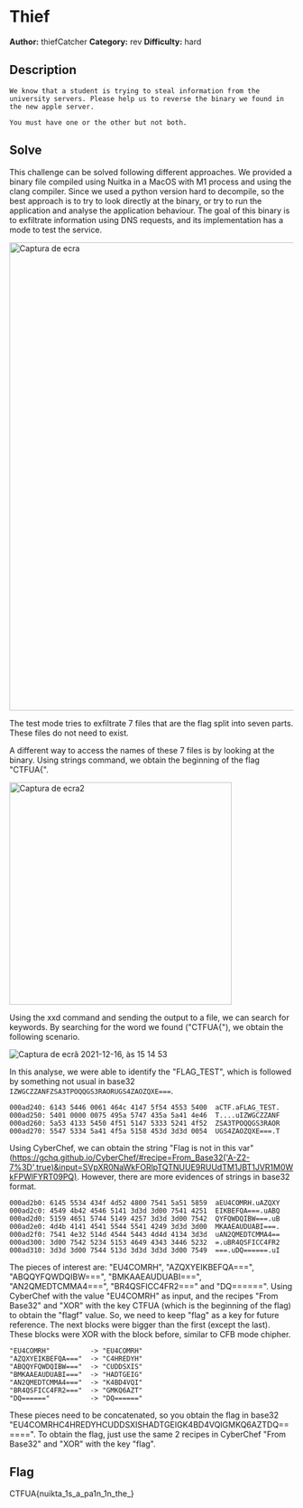 # Thief

**Author:** thiefCatcher
**Category:** rev
**Difficulty:** hard

## Description
```
We know that a student is trying to steal information from the university servers. Please help us to reverse the binary we found in the new apple server.

You must have one or the other but not both.
```

## Solve

This challenge can be solved following different approaches. We provided a binary file compiled using Nuitka in a MacOS with M1 process and using the clang compiler.
Since we used a python version hard to decompile, so the best approach is to try to look directly at the binary, or try to run the application and analyse the application behaviour. The goal of this binary is to exfiltrate information using DNS requests, and its implementation has a mode to test the service. 


<img width="829" alt="Captura de ecra" src="https://user-images.githubusercontent.com/17878072/146395889-aec463af-649b-45de-9788-addacdbd3b8d.png">


The test mode tries to exfiltrate 7 files that are the flag split into seven parts. These files do not need to exist.

A different way to access the names of these 7 files is by looking at the binary. Using strings command, we obtain the beginning of the flag "CTFUA{". 


<img width="394" alt="Captura de ecra2" src="https://user-images.githubusercontent.com/17878072/146397557-707c7be8-1936-4276-949c-d8935c900c99.png">


Using the xxd command and sending the output to a file, we can search for keywords. By searching for the word we found ("CTFUA{"), we obtain the following scenario.

![Captura de ecrã 2021-12-16, às 15 14 53](https://user-images.githubusercontent.com/17878072/146397982-3186426e-6920-4709-a183-058fee70eeb2.png)

In this analyse, we were able to identify the "FLAG_TEST", which is followed by something not usual in base32 `IZWGCZZANFZSA3TPOQQGS3RAORUGS4ZAOZQXE===`.

```
000ad240: 6143 5446 0061 464c 4147 5f54 4553 5400  aCTF.aFLAG_TEST.
000ad250: 5401 0000 0075 495a 5747 435a 5a41 4e46  T....uIZWGCZZANF
000ad260: 5a53 4133 5450 4f51 5147 5333 5241 4f52  ZSA3TPOQQGS3RAOR
000ad270: 5547 5334 5a41 4f5a 5158 453d 3d3d 0054  UGS4ZAOZQXE===.T
```

Using CyberChef, we can obtain the string "Flag is not in this var" (https://gchq.github.io/CyberChef/#recipe=From_Base32('A-Z2-7%3D',true)&input=SVpXR0NaWkFORlpTQTNUUE9RUUdTM1JBT1JVR1M0WkFPWlFYRT09PQ). However, there are more evidences of strings in base32 format.

```
000ad2b0: 6145 5534 434f 4d52 4800 7541 5a51 5859  aEU4COMRH.uAZQXY
000ad2c0: 4549 4b42 4546 5141 3d3d 3d00 7541 4251  EIKBEFQA===.uABQ
000ad2d0: 5159 4651 5744 5149 4257 3d3d 3d00 7542  QYFQWDQIBW===.uB
000ad2e0: 4d4b 4141 4541 5544 5541 4249 3d3d 3d00  MKAAEAUDUABI===.
000ad2f0: 7541 4e32 514d 4544 5443 4d4d 4134 3d3d  uAN2QMEDTCMMA4==
000ad300: 3d00 7542 5234 5153 4649 4343 3446 5232  =.uBR4QSFICC4FR2
000ad310: 3d3d 3d00 7544 513d 3d3d 3d3d 3d00 7549  ===.uDQ======.uI
```

The pieces of interest are: "EU4COMRH", "AZQXYEIKBEFQA===", "ABQQYFQWDQIBW===", "BMKAAEAUDUABI===", "AN2QMEDTCMMA4===", "BR4QSFICC4FR2===" and "DQ======".
Using CyberChef with the value "EU4COMRH" as input, and the recipes "From Base32" and "XOR" with the key CTFUA (which is the beginning of the flag) to obtain the "flagf" value. So, we need to keep "flag" as a key for future reference.
The next blocks were bigger than the first (except the last). These blocks were XOR with the block before, similar to CFB mode chipher.

```
"EU4COMRH"          -> "EU4COMRH"
"AZQXYEIKBEFQA==="  -> "C4HREDYH"
"ABQQYFQWDQIBW==="  -> "CUDDSXIS"
"BMKAAEAUDUABI==="  -> "HADTGEIG"
"AN2QMEDTCMMA4==="  -> "K4BD4VQI"
"BR4QSFICC4FR2==="  -> "GMKQ6AZT"
"DQ======"          -> "DQ======"
```

These pieces need to be concatenated, so you obtain the flag in base32 "EU4COMRHC4HREDYHCUDDSXISHADTGEIGK4BD4VQIGMKQ6AZTDQ======". To obtain the flag, just use the same 2 recipes in CyberChef  "From Base32" and "XOR" with the key "flag".

## Flag

CTFUA{nuikta_1s_a_pa1n_1n_the_}
